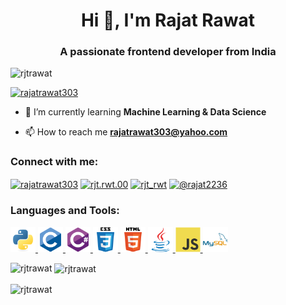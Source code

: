 <h1 align="center">Hi 👋, I'm Rajat Rawat</h1>
<h3 align="center">A passionate frontend developer from India</h3>

<p align="left"> <img src="https://komarev.com/ghpvc/?username=rjtrawat&label=Profile%20views&color=0e75b6&style=flat" alt="rjtrawat" /> </p>

<p align="left"> <a href="https://twitter.com/rajatrawat303" target="blank"><img src="https://img.shields.io/twitter/follow/rajatrawat303?logo=twitter&style=for-the-badge" alt="rajatrawat303" /></a> </p>

- 🌱 I’m currently learning **Machine Learning & Data Science**

- 📫 How to reach me **rajatrawat303@yahoo.com**

<h3 align="left">Connect with me:</h3>
<p align="left">
<a href="https://twitter.com/rajatrawat303" target="blank"><img align="center" src="https://raw.githubusercontent.com/rahuldkjain/github-profile-readme-generator/master/src/images/icons/Social/twitter.svg" alt="rajatrawat303" height="30" width="40" /></a>
<a href="https://fb.com/rjt.rwt.00" target="blank"><img align="center" src="https://raw.githubusercontent.com/rahuldkjain/github-profile-readme-generator/master/src/images/icons/Social/facebook.svg" alt="rjt.rwt.00" height="30" width="40" /></a>
<a href="https://instagram.com/rjt_rwt" target="blank"><img align="center" src="https://raw.githubusercontent.com/rahuldkjain/github-profile-readme-generator/master/src/images/icons/Social/instagram.svg" alt="rjt_rwt" height="30" width="40" /></a>
<a href="https://www.hackerearth.com/@rajat2236" target="blank"><img align="center" src="https://raw.githubusercontent.com/rahuldkjain/github-profile-readme-generator/master/src/images/icons/Social/hackerearth.svg" alt="@rajat2236" height="30" width="40" /></a>
</p>

<h3 align="left">Languages and Tools:</h3>
<p align="left"><a href="https://www.python.org" target="_blank" rel="noreferrer"> <img src="https://raw.githubusercontent.com/devicons/devicon/master/icons/python/python-original.svg" alt="python" width="40" height="40"/> </a> <a href="https://www.cprogramming.com/" target="_blank" rel="noreferrer"> <img src="https://raw.githubusercontent.com/devicons/devicon/master/icons/c/c-original.svg" alt="c" width="40" height="40"/> </a> <a href="https://www.w3schools.com/cs/" target="_blank" rel="noreferrer"> <img src="https://raw.githubusercontent.com/devicons/devicon/master/icons/csharp/csharp-original.svg" alt="csharp" width="40" height="40"/> </a> <a href="https://www.w3schools.com/css/" target="_blank" rel="noreferrer"> <img src="https://raw.githubusercontent.com/devicons/devicon/master/icons/css3/css3-original-wordmark.svg" alt="css3" width="40" height="40"/> </a> <a href="https://www.html.com" target="_blank" rel="noreferrer"> <img src="https://raw.githubusercontent.com/devicons/devicon/master/icons/html5/html5-original-wordmark.svg" alt="html5" width="40" height="40"/> </a> <a href="https://www.java.com" target="_blank" rel="noreferrer"> <img src="https://raw.githubusercontent.com/devicons/devicon/master/icons/java/java-original.svg" alt="java" width="40" height="40"/> </a> <a href="https://developer.mozilla.org/en-US/docs/Web/JavaScript" target="_blank" rel="noreferrer"> <img src="https://raw.githubusercontent.com/devicons/devicon/master/icons/javascript/javascript-original.svg" alt="javascript" width="40" height="40"/> </a> <a href="https://www.mysql.com/" target="_blank" rel="noreferrer"> <img src="https://raw.githubusercontent.com/devicons/devicon/master/icons/mysql/mysql-original-wordmark.svg" alt="mysql" width="40" height="40"/> </a> </p>

<p><img align="left" src="https://github-readme-stats.vercel.app/api/top-langs?username=rjtrawat&show_icons=true&locale=en&layout=compact" alt="rjtrawat" /></p>

<p>&nbsp;<img align="center" src="https://github-readme-stats.vercel.app/api?username=rjtrawat&show_icons=true&locale=en" alt="rjtrawat" /></p>

<p><img align="center" src="https://github-readme-streak-stats.herokuapp.com/?user=rjtrawat&" alt="rjtrawat" /></p>
